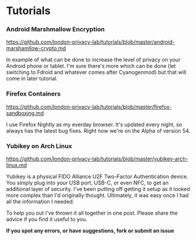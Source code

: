 # Tutorials

### Android Marshmallow Encryption

https://github.com/london-privacy-lab/tutorials/blob/master/android-marshamllow-crypto.md

In example of what can be done to increase the level of privacy on your Android phone or tablet. I'm sure there's more which can be done (let switching to Fdroid and whatever comes after Cyanogenmod) but that will come in later tutorial.


### Firefox Containers

https://github.com/london-privacy-lab/tutorials/blob/master/firefox-sandboxing.md

I use Firefox Nightly as my everday browser. It's updated every night, so always has the latest bug fixes. Right now we're on the Alpha of version 54.


### Yubikey on Arch Linux

https://github.com/london-privacy-lab/tutorials/blob/master/yubikey-arch-linux.md

Yubikey is a physical FIDO Alliance U2F Two-Factor Authentication device. You simply plug into your USB port, USB-C, or even NFC, to get an additional layer of security. I've been putting off getting it setup as it looked more complex than I'd originally thought. Ultimately, it was easy once I had all the information I needed.

To help you out I've thrown it all together in one post. Please share the advice if you find it useful to you.


**If you spot any errors, or have suggestions, fork or submit an issue**
